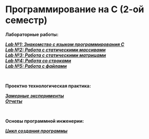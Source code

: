 # Программирование на С (2-ой семестр)

__Лабораторные работы:__ 

[___Lab №1: Знакомство с языком программирования С___](https://github.com/nisuev/C_bmstu/tree/main/sem_2/lab_01)<br>
[___Lab №2: Работа с статическими массивами___](https://github.com/nisuev/C_bmstu/tree/main/sem_2/lab_02)<br>
[___Lab №3: Работа с статическими матрицами___](https://github.com/nisuev/C_bmstu/tree/main/sem_2/lab_03)<br>
[___Lab №4: Работа со строками___](https://github.com/nisuev/C_bmstu/tree/main/sem_2/lab_04)<br>
[___Lab №5: Работа с файлами___](https://github.com/nisuev/C_bmstu/tree/main/sem_2/lab_05)<br>

<br>

__Проектно технологическая практика:__

[___Замерные эксперименты___](https://github.com/nisuev/C_bmstu/tree/main/sem_2/measures)<br>
[___Отчеты___](https://github.com/nisuev/C_bmstu/tree/main/sem_2/reports)<br>

<br>

__Основы программной инженерии:__

[___Цикл создания программы___](https://github.com/nisuev/C_bmstu/tree/main/sem_2/prog_step_create)<br>
